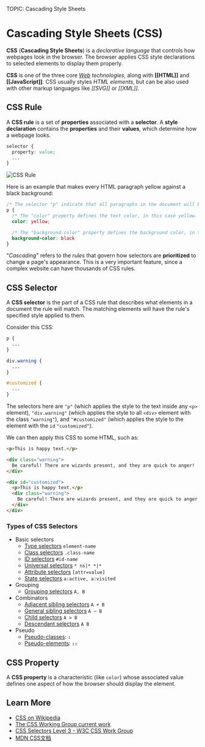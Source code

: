 TOPIC: Cascading Style Sheets

# Cascading Style Sheets (CSS)

**CSS** (**Cascading Style Sheets**) is a *declarative language* that controls how webpages look in the
browser. The browser applies CSS style declarations to selected elements to display them properly.

**CSS** is one of the three core *[Web](/en/glossary/World_Wide_Web) technologies*, along with **[[HTML]]**
and **[[JavaScript]]**. CSS usually styles *HTML elements*, but can be also used with other markup
languages like *[[SVG]]* or *[[XML]]*.

## CSS Rule

A **CSS rule** is a set of **properties** associated with a **selector**.
A **style declaration** contains the **properties** and their **values**,
which determine how a webpage looks.

```css
selector {
  property: value;
  ...
}
```

![CSS Rule](/media/glossary__css-rule.gif)

Here is an example that makes every
HTML paragraph yellow against a black background:

```css
/* The selector "p" indicate that all paragraphs in the document will be affected by that rule */
p {
  /* The "color" property defines the text color, in this case yellow. */
  color: yellow;

  /* The "background-color" property defines the background color, in this case black. */
  background-color: black
}
```

"*Cascading*" refers to the *rules* that govern how selectors are **prioritized** to change a page's
appearance. This is a very important feature, since a complex website can have thousands of CSS rules.

## CSS Selector

A **CSS selector** is the part of a CSS rule that describes what elements in a document
the rule will match. The matching elements will have the rule's specified style applied to them.

Consider this CSS:

```css
p {
  ...
}

div.warning {
  ...
}

#customized {
  ...
}
```

The selectors here are `"p"` (which applies the style to the text inside any
`<p>` element), `"div.warning"` (which applies the style to all `<div>` element with the
class `"warning"`), and `"#customized"` (which applies the
style to the element with the `id` `"customized"`).

We can then apply this CSS to some HTML, such as:

```html
<p>This is happy text.</p>

<div class="warning">
  Be careful! There are wizards present, and they are quick to anger!
</div>

<div id="customized">
  <p>This is happy text.</p>
  <div class="warning">
    Be careful! There are wizards present, and they are quick to anger!
  </div>
</div>
```

### Types of CSS Selectors

- Basic selectors
    - [Type selectors](https://wiki.developer.mozilla.org/en-US/docs/Web/CSS/Type_selectors) `element-name`
    - [Class selectors](https://wiki.developer.mozilla.org/en-US/docs/Web/CSS/Class_selectors) `.class-name`
    - [ID selectors](https://wiki.developer.mozilla.org/en-US/docs/Web/CSS/ID_selectors) `#id-name`
    - [Universal selectors](https://wiki.developer.mozilla.org/en-US/docs/Web/CSS/Universal_selectors)
    `* ns|* *|*`
    - [Attribute selectors](https://wiki.developer.mozilla.org/en-US/docs/Web/CSS/Attribute_selectors)
    `[attr=value]`
    - [State selectors](https://wiki.developer.mozilla.org/en-US/docs/Web/CSS/Pseudo-classes)
    `a:active, a:visited`
- Grouping
    - [Grouping selectors](https://wiki.developer.mozilla.org/en-US/docs/Web/CSS/Grouping_selectors)
  `A, B`
- Combinators
    - [Adjacent sibling selectors](https://wiki.developer.mozilla.org/en-US/docs/Web/CSS/Adjacent_sibling_selectors)
    `A + B`
    - [General sibling selectors](https://wiki.developer.mozilla.org/en-US/docs/Web/CSS/General_sibling_selectors)
    `A ~ B`
    - [Child selectors](https://wiki.developer.mozilla.org/en-US/docs/Web/CSS/Child_selectors)
    `A > B`
    - [Descendant selectors](https://wiki.developer.mozilla.org/en-US/docs/Web/CSS/Descendant_selectors)
    `A B`
- Pseudo
    - [Pseudo-classes](https://wiki.developer.mozilla.org/en-US/docs/Web/CSS/Pseudo-classes): **`:`**
    - [Pseudo-elements](https://wiki.developer.mozilla.org/en-US/docs/Web/CSS/Pseudo-elements): **`::`**

## CSS Property

A **CSS property** is a characteristic (like `color`) whose associated value defines one
aspect of how the browser should display the element.

## Learn More

- [CSS on Wikipedia](https://en.wikipedia.org/wiki/CSS)
- [The CSS Working Group current work](http://www.w3.org/Style/CSS/current-work)
- [CSS Selectors Level 3 - W3C CSS Work Group](https://drafts.csswg.org/selectors-3/ "CSS Selector Level 3")
- [MDN CSS文档](https://developer.mozilla.org/en-US/docs/Web/CSS "MDN CSS文档")
